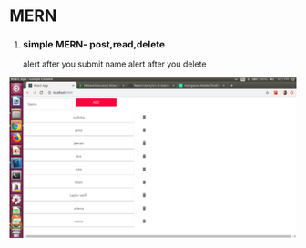 # MERN

1. <h3>simple MERN- post,read,delete</h3>
   alert after you submit name
   alert after you delete   
![alt text](https://github.com/sushma-hegde-coder/MERN/blob/master/MVC%20-%20simple%20post%2Cread%2Cdelete1/screen/Screenshot%20from%202021-04-07%2020-21-02.png?raw=true)

